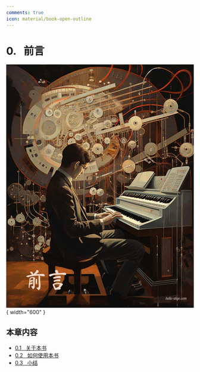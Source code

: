 ```yaml
---
comments: true
icon: material/book-open-outline
---
```


# 0. &nbsp; 前言

<div class="center-table" markdown>

![前言](../assets/covers/chapter_preface.jpg){ width="600" }

</div>

## 本章内容

- [0.1 &nbsp; 关于本书](https://www.hello-algo.com/chapter_preface/about_the_book/)
- [0.2 &nbsp; 如何使用本书](https://www.hello-algo.com/chapter_preface/suggestions/)
- [0.3 &nbsp; 小结](https://www.hello-algo.com/chapter_preface/summary/)
